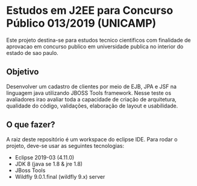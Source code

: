 # Estudos em J2EE para Concurso Público 013/2019 (UNICAMP)
Este projeto destina-se para estudos tecnico cientificos com finalidade de aprovacao em concurso publico em universidade publica no interior do estado de sao paulo.

## Objetivo
Desenvolver um cadastro de clientes por meio de EJB, JPA e JSF na linguagem java utilizando JBOSS Tools framework. Nesse teste os avaliadores irao avaliar toda a capacidade de criação de arquitetura, qualidade do código, validações, elaboração de layout e usabilidade.

## O que fazer?
A raiz deste repositório é um workspace do eclipse IDE. Para rodar o projeto, deve-se usar as seguintes tecnologias:
- Eclipse 2019-03 (4.11.0)
- JDK 8 (java se 1.8 & jre 1.8)
- JBoss Tools
- Wildfly 9.0.1.final (wildfly 9.x) server
